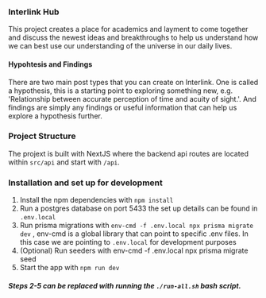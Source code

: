 ### Interlink Hub

This project creates a place for academics and layment to come together and discuss the newest ideas and breakthroughs to help us understand how we can best use our understanding of the universe in our daily lives.

#### Hypohtesis and Findings

There are two main post types that you can create on Interlink. One is called a hypothesis, this is a starting point to exploring something new, e.g. 'Relationship between accurate perception of time and acuity of sight.'. And findings are simply any findings or useful information that can help us explore a hypothesis further.

### Project Structure

The projext is built with NextJS where the backend api routes are located within `src/api` and start with `/api`.

### Installation and set up for development

1. Install the npm dependencies with `npm install`
2. Run a postgres database on port 5433 the set up details can be found in `.env.local`
3. Run prisma migrations with `env-cmd -f .env.local npx prisma migrate dev` , env-cmd is a global library that can point to specific .env files. In this case we are pointing to `.env.local` for development purposes
4. (Optional) Run seeders with env-cmd -f .env.local npx prisma migrate seed
5. Start the app with `npm run dev`

##### Steps 2-5 can be replaced with running the `./run-all.sh` bash script.
